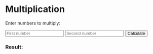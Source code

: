 # Multiplication

Enter numbers to multiply:

<input id="num1" type="number" placeholder="First number">
<input id="num2" type="number" placeholder="Second number">
<button onclick="calculateMul()">Calculate</button>

<h3 id="result">Result: </h3>

<script>
  function calculateMul() {
    const num1 = parseFloat(document.getElementById('num1').value);
    const num2 = parseFloat(document.getElementById('num2').value);
    document.getElementById('result').textContent = 'Result: ' + (num1 * num2);
  }
</script>
